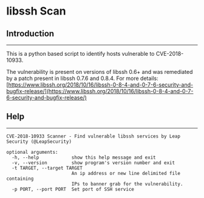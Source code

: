 # libssh Scan

## Introduction
-----

This is a python based script to identify hosts vulnerable to CVE-2018-10933. 

The vulnerability is present on versions of libssh 0.6+ and was remediated by a patch present in libssh 0.7.6 and 0.8.4. For more details: [https://www.libssh.org/2018/10/16/libssh-0-8-4-and-0-7-6-security-and-bugfix-release/](https://www.libssh.org/2018/10/16/libssh-0-8-4-and-0-7-6-security-and-bugfix-release/)

## Help
-----

```
CVE-2018-10933 Scanner - Find vulnerable libssh services by Leap Security (@LeapSecurity)

optional arguments:
  -h, --help            show this help message and exit
  -v, --version         show program's version number and exit
  -t TARGET, --target TARGET
                        An ip address or new line delimited file containing
                        IPs to banner grab for the vulnerability.
  -p PORT, --port PORT  Set port of SSH service
```
